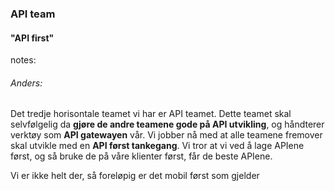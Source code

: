 <style>
    html.api body {
        background:url("img/Barn_Spink.jpg");
        background-position:center;
        background-size: 100%;
    }
    html.api h3 {
        background-color: rgba(255,255,255,0.8);
        color: #002776;
    }
    html.api h4 {
        background-color: rgba(255,255,255,0.8);
        color: #002776;
    }
</style>


### API team

#### "API first"


notes:
###### Anders:
Det tredje horisontale teamet vi har er API teamet. Dette teamet skal selvfølgelig da **gjøre de andre teamene gode på API utvikling**, og håndterer verktøy som **API gatewayen** vår. 
Vi jobber nå med at alle teamene fremover skal utvikle med en **API først tankegang**. Vi tror at vi ved å lage APIene først, og så bruke de på våre klienter først, får de beste APIene.  

Vi er ikke helt der, så foreløpig er det mobil først som gjelder